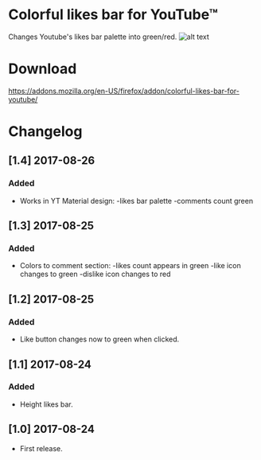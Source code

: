 Colorful likes bar for YouTube™
=============
Changes Youtube's likes bar palette into green/red.
![alt text](https://addons.cdn.mozilla.net/user-media/previews/full/187/187422.png)

# Download

<https://addons.mozilla.org/en-US/firefox/addon/colorful-likes-bar-for-youtube/>

# Changelog

## [1.4] 2017-08-26
### Added
- Works in YT Material design:
	-likes bar palette
	-comments count green

## [1.3] 2017-08-25
### Added
- Colors to comment section:
	-likes count appears in green
	-like icon changes to green
	-dislike icon changes to red

## [1.2] 2017-08-25
### Added
- Like button changes now to green when clicked.

## [1.1] 2017-08-24
### Added
- Height likes bar.

## [1.0] 2017-08-24
- First release.